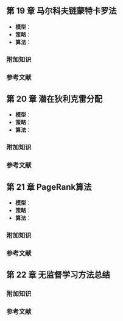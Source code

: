## 第 19 章 马尔科夫链蒙特卡罗法
- **模型**：
- **策略**：
- **算法**：
### 附加知识
### 参考文献

## 第 20 章 潜在狄利克雷分配
- **模型**：
- **策略**：
- **算法**：
### 附加知识
### 参考文献

## 第 21 章 PageRank算法
- **模型**：
- **策略**：
- **算法**：
### 附加知识
### 参考文献

## 第 22 章 无监督学习方法总结
### 附加知识
### 参考文献